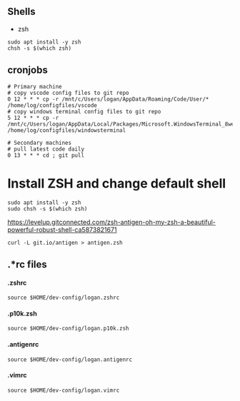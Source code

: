 ## Shells

- zsh

```
sudo apt install -y zsh
chsh -s $(which zsh)
```
## cronjobs

```
# Primary machine
# copy vscode config files to git repo
0 12 * * * cp -r /mnt/c/Users/logan/AppData/Roaming/Code/User/* /home/log/configfiles/vscode
# copy windows terminal config files to git repo
5 12 * * * cp -r /mnt/c/Users/logan/AppData/Local/Packages/Microsoft.WindowsTerminal_8wekyb3d8bbwe/LocalState/* /home/log/configfiles/windowsterminal
```

```
# Secondary machines
# pull latest code daily
0 13 * * * cd ; git pull

```

# Install ZSH and change default shell
```
sudo apt install -y zsh
sudo chsh -s $(which zsh)
```


https://levelup.gitconnected.com/zsh-antigen-oh-my-zsh-a-beautiful-powerful-robust-shell-ca5873821671

```
curl -L git.io/antigen > antigen.zsh
```

## .*rc files
####  .zshrc
```
source $HOME/dev-config/logan.zshrc
```
####   .p10k.zsh
```
source $HOME/dev-config/logan.p10k.zsh
```
####  .antigenrc
```
source $HOME/dev-config/logan.antigenrc
```
####  .vimrc
```
source $HOME/dev-config/logan.vimrc
```